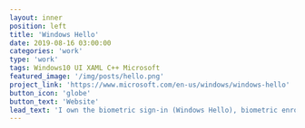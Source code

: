 ```yaml
---
layout: inner
position: left
title: 'Windows Hello'
date: 2019-08-16 03:00:00
categories: 'work'
type: 'work'
tags: Windows10 UI XAML C++ Microsoft
featured_image: '/img/posts/hello.png'
project_link: 'https://www.microsoft.com/en-us/windows/windows-hello'
button_icon: 'globe'
button_text: 'Website'
lead_text: 'I own the biometric sign-in (Windows Hello), biometric enrollment and and sign-in settings experience in Windows 10.'
---
```

